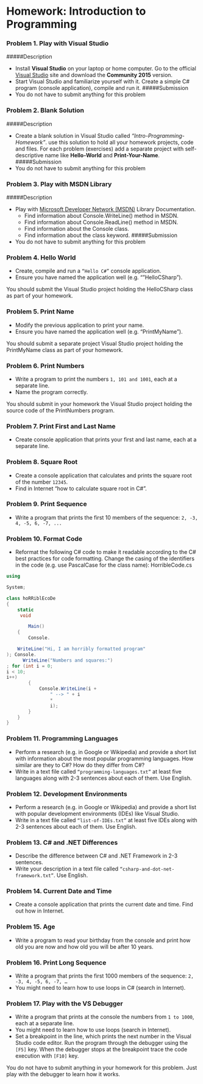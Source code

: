 Homework: Introduction to Programming
========

### Problem 1.	Play with Visual Studio
#####Description
- Install **Visual Studio** on your laptop or home computer. Go to the official [Visual Studio](https://www.visualstudio.com/) site and download the **Community 2015** version.
- Start Visual Studio and familiarize yourself with it. Create a simple C# program (console application), compile and run it.
#####Submission
- You do not have to submit anything for this problem

### Problem 2.	Blank Solution
#####Description
- Create a blank solution in Visual Studio called *“Intro-Programming-Homework”*. use this solution to hold all your homework projects, code and files. 
  For each problem (exercises) add a separate project with self-descriptive name like **Hello-World** and **Print-Your-Name**.
#####Submission
- You do not have to submit anything for this problem

### Problem 3.	Play with MSDN Library
#####Description
- Play with [Microsoft Developer Network (MSDN)](http://msdn.microsoft.com/library) Library Documentation.
	- Find information about Console.WriteLine() method in MSDN.
    - Find information about Console.ReadLine() method in MSDN.
	- Find information about the Console class.
	- Find information about the class keyword.
#####Submission
- You do not have to submit anything for this problem

### Problem 4.	Hello World
*	Create, compile and run a `“Hello C#”` console application.
*	Ensure you have named the application well (e.g. “”HelloCSharp”).

You should submit the Visual Studio project holding the HelloCSharp class as part of your homework.

### Problem 5.	Print Name
*	Modify the previous application to print your name.
*	Ensure you have named the application well (e.g. “PrintMyName”).

You should submit a separate project Visual Studio project holding the PrintMyName class as part of your homework.

### Problem 6.	Print Numbers
*	Write a program to print the numbers `1, 101 and 1001`, each at a separate line.
*	Name the program correctly.

You should submit in your homework the Visual Studio project holding the source code of the PrintNumbers program.

### Problem 7.	Print First and Last Name
*	Create console application that prints your first and last name, each at a separate line.

### Problem 8.	Square Root
*	Create a console application that calculates and prints the square root of the number `12345`.
*	Find in Internet “how to calculate square root in C#”.

### Problem 9.	Print Sequence
*	Write a program that prints the first 10 members of the sequence: `2, -3, 4, -5, 6, -7, ...`

### Problem 10.	Format Code
*	Reformat the following C# code to make it readable according to the C# best practices for code formatting. Change the casing of the identifiers in the code (e.g. use PascalCase for the class name):
HorribleCode.cs

```c#
using

System;

class hoRRiblEcoDe
{
	static
	 void

		Main()
	{
		Console.

	WriteLine("Hi, I am horribly formatted program"
); Console.
	  WriteLine("Numbers and squares:")
; for (int i = 0;
i < 10;
i++)
		{
			Console.WriteLine(i +
				" --> " + i
				*
				i);
		}
	}
}
```

### Problem 11.	Programming Languages
*	Perform a research (e.g. in Google or Wikipedia) and provide a short list with information about the most popular programming languages. How similar are they to C#? How do they differ from C#?
*	Write in a text file called `“programming-languages.txt”` at least five languages along with 2-3 sentences about each of them. Use English.

### Problem 12.	Development Environments
*	Perform a research (e.g. in Google or Wikipedia) and provide a short list with popular development environments (IDEs) like Visual Studio.
*	Write in a text file called `“list-of-IDEs.txt”` at least five IDEs along with 2-3 sentences about each of them. Use English.

### Problem 13.	C# and .NET Differences
*	Describe the difference between C# and .NET Framework in 2-3 sentences.
*	Write your description in a text file called `“csharp-and-dot-net-framework.txt”`. Use English.

### Problem 14.	Current Date and Time
*	Create a console application that prints the current date and time. Find out how in Internet.

### Problem 15.	Age
*	Write a program to read your birthday from the console and print how old you are now and how old you will be after 10 years.

### Problem 16.	Print Long Sequence
*	Write a program that prints the first 1000 members of the sequence: `2, -3, 4, -5, 6, -7, …`
*	You might need to learn how to use loops in C# (search in Internet).

### Problem 17.	Play with the VS Debugger
*	Write a program that prints at the console the numbers from `1 to 1000`, each at a separate line.
*	You might need to learn how to use loops (search in Internet).
*	Set a breakpoint in the line, which prints the next number in the Visual Studio code editor. Run the program through the debugger using the `[F5]` key. When the debugger stops at the breakpoint trace the code execution with `[F10]` key.

You do not have to submit anything in your homework for this problem. Just play with the debugger to learn how it works.


